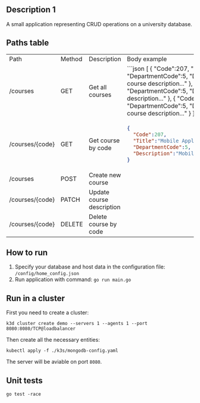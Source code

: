 ## Description 1
A small application representing CRUD operations on a university database.
## Paths table
<table>
<tr>
<td>Path</td>
<td>Method</td>
<td>Description</td>
<td>Body example</td>
</tr>
<tr>
<td>/courses</td>
<td>GET</td>
<td>Get all courses</td>
<td>
```json
[
  {
    "Code":207,
    "Title":"Mobile Application Development",
    "DepartmentCode":5,
    "Description":"Mobile Application Development course description..."
  },
  {
    "Code":208,
    "Title":"Java Web Development",
    "DepartmentCode":5,
    "Description":"Java Web Development course description..."
  },
  {
    "Code":209,
    "Title":"Architecture Operating Systems",
    "DepartmentCode":5,
    "Description":"Architecture Operating Systems course description..."
  }
]
```
</td>
</tr>
<tr>
<td>/courses/{code}</td>
<td>GET</td>
<td>Get course by code</td>
<td>
  
```json
{
  "Code":207,
  "Title":"Mobile Application Development",
  "DepartmentCode":5,
  "Description":"Mobile Application Development course description..."
}
```
</td>
</tr>
<tr>
<td>/courses</td>
<td>POST</td>
<td>Create new course</td>
<td></td>
</tr>
<tr>
<td>/courses/{code}</td>
<td>PATCH</td>
<td>Update course description</td>
<td></td>
</tr>
<tr>
<td>/courses/{code}</td>
<td>DELETE</td>
<td>Delete course by code</td>
<td></td>
</tr>
</table>

## How to run  
1. Specify your database and host data in the configuration file: `/config/home_config.json`
2. Run application with command: `go run main.go`


## Run in a cluster

First you need to create a cluster:

```
k3d cluster create demo --servers 1 --agents 1 --port 8080:8080/TCP@loadbalancer
```

Then create all the necessary entities:
```
kubectl apply -f ./k3s/mongodb-config.yaml
```

The server will be aviable on port `8080`. 

## Unit tests
```
go test -race
```
